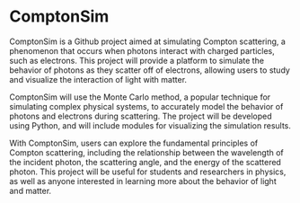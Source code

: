# ComptonSim
ComptonSim is a Github project aimed at simulating Compton scattering, a phenomenon that occurs when photons interact with charged particles, such as electrons. This project will provide a platform to simulate the behavior of photons as they scatter off of electrons, allowing users to study and visualize the interaction of light with matter.

ComptonSim will use the Monte Carlo method, a popular technique for simulating complex physical systems, to accurately model the behavior of photons and electrons during scattering. The project will be developed using Python, and will include modules for visualizing the simulation results.

With ComptonSim, users can explore the fundamental principles of Compton scattering, including the relationship between the wavelength of the incident photon, the scattering angle, and the energy of the scattered photon. This project will be useful for students and researchers in physics, as well as anyone interested in learning more about the behavior of light and matter.
